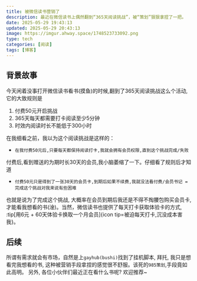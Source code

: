 ```yaml
---
title: 被微信读书营销了
description: 最近在微信读书上偶然翻到“365天阅读挑战”，被“策划”狠狠拿捏了一把。
date: 2025-05-29 19:43:13
updated: 2025-05-29 20:43:13
image: https://imgur.ahway.space/1748523733092.png
type: tech
categories: [阅读]
tags: [博客]
---
```



## 背景故事

今天闲着没事打开微信读书看书(摸鱼)的时候,翻到了365天阅读挑战这么个活动,它的大致规则是

1. 付费50元开启挑战
2. 365天每天都需要打卡阅读至少5分钟
3. 时效内阅读时长不能低于300小时

在我细看之前，我以为这个阅读挑战是这样的：
- `在我付费50元后,只要每天都保持阅读打卡,我就会拥有会员权限,直到这个挑战完成/失败`

付费后,看到赠送的为期时长30天的会员,我小脑萎缩了一下。仔细看了规则后才知道
- `付费50元只是得到了一张30天的会员卡,到期后如果不续费,我就没法看付费/会员书记 = 完成这个挑战对我来说有些困难`

也就是说为了完成这个挑战, 大概率在会员到期后我还是不得不掏腰包购买会员卡, 才能看我想看的书(淦)。当然，微信读书也提供了每天打卡获取体验卡的方式, :tip[用6元 + 60天体验卡换取一个月会员]{icon tip=被迫每天打卡,沉没成本害我}。


## 后续

所谓有需求就会有市场，自然是上`gayhub(bushi)`找到了挂机脚本, 拜托, 我只是想看完我想看的书, 这种被营销手段拿捏的感觉很不舒服。该死的`985策划`,手段竟如此高明。
另外, 各位小伙伴们最近正在看什么书呢? 欢迎推荐~